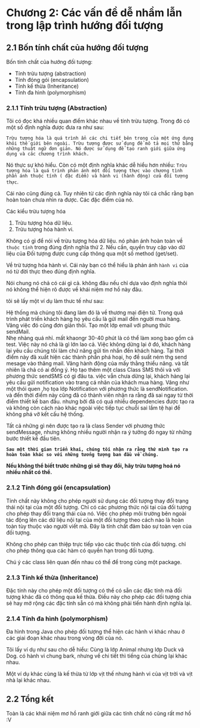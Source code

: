 # Chương 2: Các vấn đề dễ nhầm lẫn trong lập trình hướng đối tượng

## 2.1 Bốn tính chất của hướng đối tượng
Bốn tính chất của hướng đối tượng:

- Tính trừu tượng (abstraction)
- Tính đóng gói (encapsulation)
- Tính kế thừa (Inheritance)
- Tính đa hình (polymorphism)

### 2.1.1 Tính trừu tượng (Abstraction)

Tôi có đọc khá nhiều quan điểm khác nhau về tính trừu tượng. Trong đó có một số định nghĩa được đưa ra như sau:

`Trừu tượng hóa là quá trình ẩn các chi tiết bên trong của một ứng dụng khỏi thế giới bên ngoài. Trừu tượng được sử dụng để mô tả mọi thứ bằng những thuật ngữ đơn giản. Nó được sử dụng để tạo ranh giới giữa ứng dụng và các chương trình khách.`

Nó thực sự khó hiểu. Còn có một định nghĩa khác dễ hiểu hơn nhiều:
`Trừu tượng hóa là quá trình phản ánh một đối tượng thực vào chương tình phẩn ánh thuộc tính ( đặc điểm) và hành vi (hành động) cửa đối tượng thực`.

Cái nào cũng đúng cả. Tuy nhiên từ các định nghĩa này tôi cá chắc rằng bạn hoàn toàn chưa nhìn ra được. Các đặc điểm của nó.

Các kiểu trừu tượng hóa
1. Trừu tượng hóa dữ liệu.
2. Trừu tượng hóa hành vi.

Không có gì để nói về trừu tượng hóa dữ liệu. nó phản ánh hoàn toàn về `thuộc tính` trong đúng định nghĩa thứ 2. Nếu cần, quyền truy cập vào dữ liệu của Đối tượng được cung cấp thông qua một số method (get/set).

Về trừ tượng hóa hành vi. Cái này bạn có thể hiểu là phản ánh `hành vi` của nó từ đời thực theo đúng định nghĩa.

Nói chung nó chả có cái gì cả. không đâu nếu chỉ dựa vào định nghĩa thôi nó không thể hiện rõ được về khái niệm mơ hồ này đâu.

tôi sẽ lấy một ví dụ làm thưc tế như sau:

Hệ thống mà chúng tôi đang làm đó là về thương mại điện tử. Trong quá trình phát triển khách hàng họ yêu cầu là gửi mail đến người mua hàng.\
Vâng việc đó cũng đơn giản thôi. Tạo một lớp email với phung thức sendMail.\
Nhẹ nhàng quá nhỉ. mất khaongr 30-40 phút là có thể làm xong bao gồm cả test. Việc này nó chả là gì lớn lao cả. Việc không dừng lại ở đó, khách hàng lại yêu cầu chúng tôi làm chứ năng gửi tin nhắn đến khách hàng. Tại thời điểm này đã xuất hiện các thành phần phá hoại, họ đề suất ném thg send mesage vào thăng mail. Vâng hành động của mấy thằng thiểu năng. và tất nhiên là chả có ai đồng ý. Họ tạo thêm một class Class SMS thôi và với phương thức sendSMS có gì đâu ta. việc vẫn chưa dừng lại, khách hàng lại yêu cầu gửi notification vào trang cá nhân của khách mua hàng. Vâng như một thói quen ,họ tọa lớp Notification với phương thức là sendNotification. và đến thời điểm này cũng đã có thành viên nhận ra rằng đã sai ngay từ thời điểm thiết kế ban đầu.
nhưng bởi đã có quá nhiều dependencies được tạo ra và không còn cách nào khác ngoài việc tiếp tục chuỗi sai lầm tệ hại để không phá vỡ kết cấu hệ thống.

Tất cả những gì nên được tạo ra là class Sender với phương thức sendMessage, nhưng không nhiều người nhận ra ý tưởng đó ngay từ những bước thiết kế đầu tiên.

**`Sau một thời gian triển khai, chúng tôi nhận ra rằng thứ mình tạo ra hoàn toàn khác so với những tưởng tượng ban đầu về chúng.`**

**Nếu không thể biết trước những gì sẽ thay đổi, hãy trừu tượng hoá nó nhiều nhất có thể.**

### 2.1.2 Tính đóng gói (encapsulation)

Tính chất này không cho phép người sử dụng các đối tượng thay đổi trạng thái nội tại của một đối tượng. Chỉ có các phương thức nội tại của đối tượng cho phép thay đổi trạng thái của nó. Việc cho phép môi trường bên ngoài tác động lên các dữ liệu nội tại của một đối tượng theo cách nào là hoàn toàn tùy thuộc vào người viết mã. Đây là tính chất đảm bảo sự toàn vẹn của đối tượng.

Không cho phép can thiệp trực tiếp vào các thuộc tính của đối tượng. chỉ cho phép thông qua các hàm có quyền hạn trong đối tượng.

Chú ý các class liên quan đến nhau có thể để trong cùng một package.

### 2.1.3 Tính kế thừa (Inheritance)
Đặc tính này cho phép một đối tượng có thể có sẵn các đặc tính mà đối tượng khác đã có thông qua kế thừa. Điều này cho phép các đối tượng chia sẻ hay mở rộng các đặc tính sẵn có mà không phải tiến hành định nghĩa lại. 

### 2.1.4 Tính đa hình (polymorphism)
Đa hình trong Java cho phép đối tượng thể hiện các hành vi khác nhau ở các giai đoạn khác nhau trong vòng đời của nó.

Tôi lấy ví dụ như sau cho dễ hiểu:
Cùng là lớp Animal nhưng lớp Duck và Dog. có hành vi chung bark, nhưng về chi tiết thì tiếng của chúng lại khác nhau.

Một ví dụ khác cùng là kế thừa từ lớp vịt thế nhưng hành vi của vịt trời và vịt nhà lại khác nhau.

## 2.2 Tổng kết 
Toàn là các khái niệm mơ hồ ranh giới giữa các tính chất nó cũng rất mơ hồ :V
